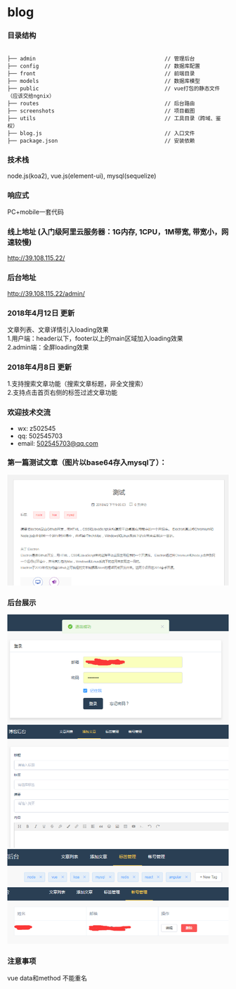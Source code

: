 # blog  

### 目录结构  
```

├── admin                                         // 管理后台
├── config                                        // 数据库配置
├── front                                         // 前端目录
├── models                                        // 数据库模型
├── public                                        // vue打包的静态文件（应该交给ngnix）
├── routes                                        // 后台路由
├── screenshots                                   // 项目截图
├── utils                                         // 工具目录（跨域、鉴权）
├── blog.js                                       // 入口文件
├── package.json                                  // 安装依赖

```


### 技术栈 
node.js(koa2), vue.js(element-ui), mysql(sequelize)  

### 响应式
PC+mobile一套代码

### 线上地址 (入门级阿里云服务器：1G内存, 1CPU，1M带宽, 带宽小，网速较慢)
http://39.108.115.22/

### 后台地址
http://39.108.115.22/admin/

### 2018年4月12日 更新
文章列表、文章详情引入loading效果  
1.用户端：header以下，footer以上的main区域加入loading效果  
2.admin端：全屏loading效果  

### 2018年4月8日 更新
1.支持搜索文章功能（搜索文章标题，非全文搜索）  
2.支持点击首页右侧的标签过滤文章功能

### 欢迎技术交流
* wx: z502545
* qq: 502545703
* email: 502545703@qq.com

### 第一篇测试文章（图片以base64存入mysql了）：
![文章详情](https://github.com/fuxingZhang/blog/blob/master/screenshots/%E6%96%87%E7%AB%A0%E8%AF%A6%E6%83%85.jpg)

### 后台展示

![后台登陆](https://github.com/fuxingZhang/blog/blob/master/screenshots/%E5%90%8E%E5%8F%B0%E7%99%BB%E9%99%86.jpg)
![添加文章](https://github.com/fuxingZhang/blog/blob/master/screenshots/%E6%B7%BB%E5%8A%A0%E6%96%87%E7%AB%A0.jpg)
![标签管理](https://github.com/fuxingZhang/blog/blob/master/screenshots/%E6%A0%87%E7%AD%BE%E7%AE%A1%E7%90%86.jpg)
![账号管理](https://github.com/fuxingZhang/blog/blob/master/screenshots/%E8%B4%A6%E5%8F%B7%E7%AE%A1%E7%90%86.jpg)

### 注意事项
vue data和method 不能重名

